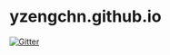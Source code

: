 # yzengchn.github.io

[![Gitter](https://badges.gitter.im/yzblog/community.svg)](https://gitter.im/yzblog/community?utm_source=badge&utm_medium=badge&utm_campaign=pr-badge&utm_content=badge)